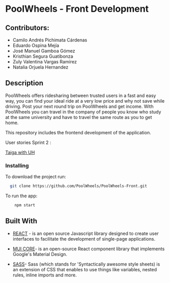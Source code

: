 # PoolWheels - Front Development

## Contributors:

- Camilo Andrés Pichimata Cárdenas
- Eduardo Ospina Mejía
- José Manuel Gamboa Gómez
- Kristhian Segura Guatibonza
- Zuly Valentina Vargas Ramírez
- Natalia Orjuela Hernandez

## Description

PoolWheels offers ridesharing between trusted users in a fast and easy way, you can find your ideal ride at a very low price and why not save while driving.
Post your next round trip on PoolWheels and get income.
With PoolWheels you can travel in the company of people you know who study at the same university and have to travel the same route as you to get home.

This repository includes the frontend development of the application.

User stories Sprint 2 :

[Taiga with UH](https://tree.taiga.io/project/zulyvargasr-uniwheels/taskboard/sprint-2-1551s)

### Installing

To download the project run:

```bash
  git clone https://github.com/PoolWheels/PoolWheels-Front.git
```
To run the app:

```bash
    npm start 
```

## Built With

* [REACT](https://es.reactjs.org)  - is an open source Javascript library designed to create user interfaces to facilitate the development of single-page applications.

* [MUI CORE](https://mui.com/material-ui/getting-started/overview/ )- is an open-source React component library that implements Google's Material Design.

* [SASS](https://sass-lang.com)- Sass (which stands for 'Syntactically awesome style sheets) is an extension of CSS that enables to use things like variables, nested rules, inline imports and more.
